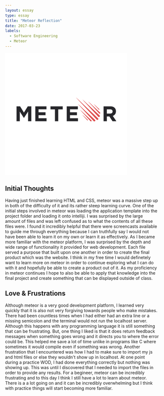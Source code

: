 ```yaml
---
layout: essay
type: essay
title: "Meteor Reflection"
date: 2017-03-23
labels:
  - Software Engineering
  - Meteor
---
```


<img class="ui tiny right spaced image" src="../images/meteor.png">

## Initial Thoughts

Having just finished learning HTML and CSS, meteor was a massive step up in both of the difficulty of it and its rather steep learning curve.
One of the initial steps involved in meteor was loading the application template into the project folder and loading it onto intelliji. I
was surprised by the large amount of files and was left confused as to what the contents of all these files were. I found it incredibly helpful
that there were screencasts available to guide me through everything because I can truthfully say I would not have been able to learn it 
on my own or learn it as effectively. As I became more familiar with the meteor platform, I was surprised by the depth and wide range of 
functionality it provided for web development. Each file served a purpose that built upon one another in order to create the final product
which was the website. I think in my free time I would definetely want to learn more on meteor in order to continue exploring what I can 
do with it and hopefully be able to create a product out of it. As my proficiency in meteor continues I hope to also be able to apply that 
knowledge into the final project and create something that can be displayed outside of class. 

## Love & Frustrations

Although meteor is a very good development platform, I learned very quickly that it is also not very forgiving towards people who make 
mistakes. There had been countless times when I had either had an extra line or a missing semicolon and the terminal would not run
the localhost server. Although this happens with any programming language it is still something that can be frustrating. But, one thing
I liked is that it does return feedback messages when something goes wrong and it directs you to where the error could be. This helped me 
save a lot of time unlike in programs like C where sometimes it would compile even if something was wrong. Another frustration that I
encountered was how I had to make sure to import my js and html files or else they wouldn't show up in localhost. At one point during a 
practice WOD, I had done everything correctly but nothing was showing up. This was until I discovered that I needed to import the files
in order to provide any results. For a begineer, meteor can be incredibly frustrating and to this day I think I still have a lot to learn
about meteor. There is a a lot going on and it can be incredibly overwhelming but I think with practice things will start becoming more 
familiar. 
